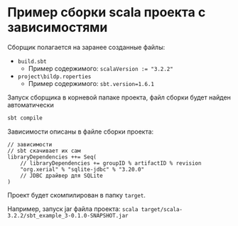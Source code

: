 # Пример сборки scala проекта с зависимостями

Сборщик полагается на заранее созданные файлы:
- `build.sbt`
	- Пример содержимого: `scalaVersion := "3.2.2"`
- `project\bildp.roperties`
	- Пример содержимого: `sbt.version=1.6.1`

Запуск сборщика в корневой папаке проекта, файл сборки будет найден автоматически
```bash
sbt compile
```

Зависимости описаны в файле сборки проекта:
```
// зависимости
// sbt скачивает их сам
libraryDependencies ++= Seq(
	// libraryDependencies += groupID % artifactID % revision
	"org.xerial" % "sqlite-jdbc" % "3.20.0"
	// JDBC драйвер для SQLite
)
```

Проект будет скомпилирован в папку `target`.


Например, запуск jar файла проекта: `scala target/scala-3.2.2/sbt_example_3-0.1.0-SNAPSHOT.jar`